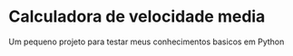 # Calculadora de velocidade media
Um pequeno projeto para testar
meus conhecimentos basicos em Python
